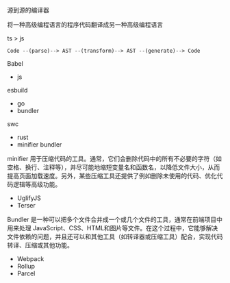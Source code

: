 
源到源的编译器

将一种高级编程语言的程序代码翻译成另一种高级编程语言

ts > js


```text
Code --(parse)--> AST --(transform)--> AST --(generate)--> Code
```


Babel
- js

esbuild
- go
- bundler

swc
- rust
- minifier  bundler


minifier
用于压缩代码的工具。通常，它们会删除代码中的所有不必要的字符（如空格、换行、注释等），并尽可能地缩短变量名和函数名，以降低文件大小，从而提高页面加载速度。另外，某些压缩工具还提供了例如删除未使用的代码、优化代码逻辑等高级功能。
- UglifyJS
- Terser

Bundler
是一种可以把多个文件合并成一个或几个文件的工具，通常在前端项目中用来处理 JavaScript、CSS、HTML和图片等文件。在这个过程中，它能够解决文件依赖的问题，并且还可以和其他工具（如转译器或压缩工具）配合，实现代码转译、压缩或其他功能。
- Webpack
- Rollup
- Parcel